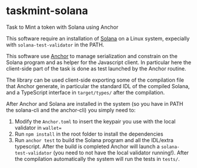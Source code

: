 # taskmint-solana
Task to Mint a token with Solana using Anchor

This software require an installation of [Solana](https://docs.solana.com/cli/install-solana-cli-tools) on a Linux system, expecially with `solana-test-validator` in the PATH.

This software use [Anchor](https://github.com/project-serum/anchor) to manage serialization and constrain on the Solana program and as helper for the Javascript client.
In particular here the client-side part of the task is done as test launched by the Anchor routine. 

The library can be used client-side exporting some of the compilation file that Anchor generate, in particular the standard IDL of the compiled Solana, and a TypeScript interface
in `target/types/` after the compilation.

After Anchor and Solana are installed in the system (so you have in PATH the solana-cli and the anchor-cli) you simply need to:
1. Modify the `Anchor.toml` to insert the keypair you use with the local validator in `wallet=`
2. Run `npm install` in the root folder to install the dependencies
3. Run `anchor test` to build the Solana program and all the IDL/extra typescript. After the build is completed Anchor will launch a `solana-test-validator` 
(you need to not have the local validator running!). After the compilation automatically the system will run the tests in `tests/`.
